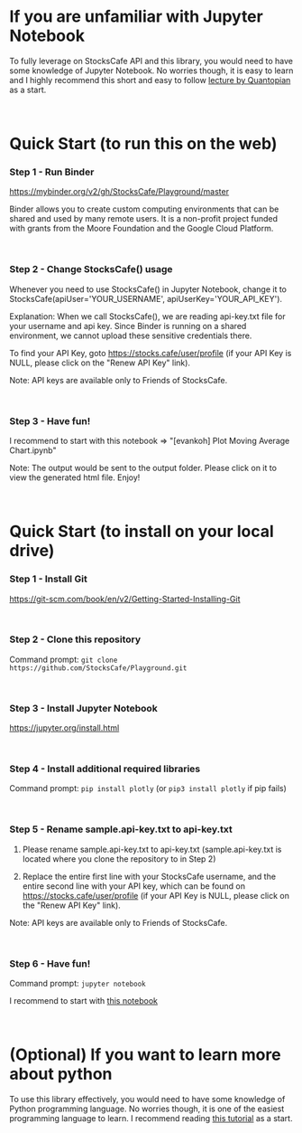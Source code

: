 # If you are unfamiliar with Jupyter Notebook

To fully leverage on StocksCafe API and this library, you would need to have some knowledge of Jupyter Notebook. No worries though, it is easy to learn and I highly recommend this short and easy to follow [lecture by Quantopian](https://www.quantopian.com/lectures/introduction-to-research) as a start.

<br/>

# Quick Start (to run this on the web)

### Step 1 - Run Binder

https://mybinder.org/v2/gh/StocksCafe/Playground/master

Binder allows you to create custom computing environments that can be shared and used by many remote users. It is a non-profit project funded with grants from the Moore Foundation and the Google Cloud Platform.

<br/>

### Step 2 - Change StocksCafe() usage

Whenever you need to use StocksCafe() in Jupyter Notebook, change it to StocksCafe(apiUser='YOUR_USERNAME', apiUserKey='YOUR_API_KEY').

Explanation: When we call StocksCafe(), we are reading api-key.txt file for your username and api key. Since Binder is running on a shared environment, we cannot upload these sensitive credentials there.

To find your API Key, goto https://stocks.cafe/user/profile (if your API Key is NULL, please click on the "Renew API Key" link).

Note: API keys are available only to Friends of StocksCafe.

<br/>

### Step 3 - Have fun!

I recommend to start with this notebook => "[evankoh] Plot Moving Average Chart.ipynb"

Note: The output would be sent to the output folder. Please click on it to view the generated html file. Enjoy!

<br/>

# Quick Start (to install on your local drive)

### Step 1 - Install Git

https://git-scm.com/book/en/v2/Getting-Started-Installing-Git

<br/>

### Step 2 - Clone this repository

Command prompt: `git clone https://github.com/StocksCafe/Playground.git`

<br/>

### Step 3 - Install Jupyter Notebook

https://jupyter.org/install.html

<br/>

### Step 4 - Install additional required libraries

Command prompt: `pip install plotly` (or `pip3 install plotly` if pip fails)

<br/>

### Step 5 - Rename sample.api-key.txt to api-key.txt

1) Please rename sample.api-key.txt to api-key.txt (sample.api-key.txt is located where you clone the repository to in Step 2)

2) Replace the entire first line with your StocksCafe username, and the entire second line with your API key, which can be found on https://stocks.cafe/user/profile
(if your API Key is NULL, please click on the "Renew API Key" link).

Note: API keys are available only to Friends of StocksCafe.

<br/>

### Step 6 - Have fun!

Command prompt: `jupyter notebook`

I recommend to start with [this notebook](https://github.com/StocksCafe/Playground/blob/master/%5Bevankoh%5D%20Plot%20Moving%20Average%20Chart.ipynb)

<br/>

# (Optional) If you want to learn more about python

To use this library effectively, you would need to have some knowledge of Python programming language. No worries though, it is one of the easiest programming language to learn. I recommend reading [this tutorial](https://thomas-cokelaer.info/tutorials/python/basics.html) as a start.



